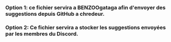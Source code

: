 ### Option 1: ce fichier servira a __BENZOOgataga__ afin d'envoyer des suggestions depuis GitHub a __chredeur__.

### Option 2: Ce fichier servira a stocker les suggestions envoyées par les membres du Discord.
